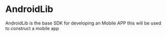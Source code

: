 # AndroidLib
AndroidLib is the base SDK for developing an Mobile APP
this will be used to construct a mobile app
